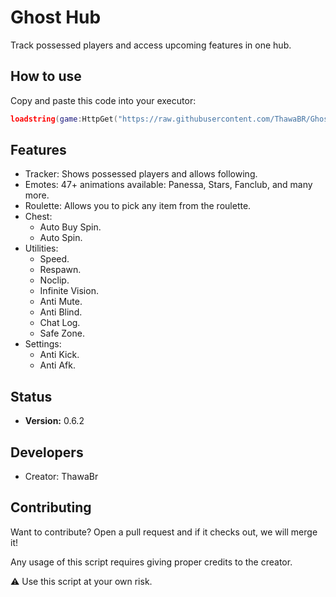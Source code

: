 # Ghost Hub

Track possessed players and access upcoming features in one hub.

## How to use

Copy and paste this code into your executor:

```lua
loadstring(game:HttpGet("https://raw.githubusercontent.com/ThawaBR/GhostHub/refs/heads/main/source"))()
```
## Features

- Tracker: Shows possessed players and allows following.
- Emotes: 47+ animations available: Panessa, Stars, Fanclub, and many more.
- Roulette: Allows you to pick any item from the roulette.
- Chest:
  - Auto Buy Spin.
  - Auto Spin.
- Utilities:
  - Speed.
  - Respawn.
  - Noclip.
  - Infinite Vision.
  - Anti Mute.
  - Anti Blind.
  - Chat Log.
  - Safe Zone.
- Settings:
  - Anti Kick.
  - Anti Afk.

## Status
- **Version:** 0.6.2

## Developers
- Creator: ThawaBr

## Contributing
Want to contribute? Open a pull request and if it checks out, we will merge it!

Any usage of this script requires giving proper credits to the creator.

⚠️ Use this script at your own risk.
